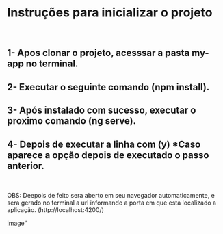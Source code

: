 <h1> Instruções para inicializar o projeto </h1>
</br>
<h2> 1- Apos clonar o projeto, acesssar a pasta my-app no terminal.</h2>
<h2> 2- Executar o seguinte comando (npm install).</h2>
<h2> 3- Após instalado com sucesso, executar o proximo comando (ng serve).</h2>
<h2> 4- Depois de executar a linha com (y) *Caso aparece a opção depois de executado o passo anterior.</h2>
</br>
<p> OBS: Deepois de feito sera aberto em seu navegador automaticamente, e sera gerado no terminal a url informando a porta em que esta localizado a aplicação. (http://localhost:4200/) </p>

[image](https://github.com/FIAP-2024-3SIS/cp02-93220-osvaldo-jose-sandoli-neto/assets/74216841/dab369d8-e534-44fd-95b3-0f9c02997945)“

